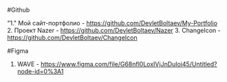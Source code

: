 #Github 

"1." Мой сайт-портфолио - https://github.com/DevletBoltaev/My-Portfolio
2. Проект Nazer - https://github.com/DevletBoltaev/Nazer
3. ChangeIcon - https://github.com/DevletBoltaev/ChangeIcon

#Figma

1. WAVE - https://www.figma.com/file/G68nfl0LoxIVjJnDuIoi45/Untitled?node-id=0%3A1

